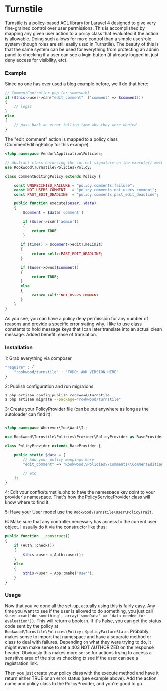 # Turnstile
Turnstile is a policy-based ACL library for Laravel 4 designed to give very fine-grained control over user permissions.  This is accomplished by mapping any given user action to a policy class that evaluated if the action is allowable.  Doing such allows for more control than a simple user/role system (though roles are still easily used in Turnstile). The beauty of this is that the same system can be used for everything from protecting an admin panel to checking if a user can see a login button (if already logged in, just deny access for visibility, etc).

### Example
Since no one has ever used a blog example before, we'll do that here:

````php
// CommentController.php (or somesuch)
if ($this->user->can("edit_comment", ['comment' => $comment]))
{
    // logic
}
else
{
    // pass back an error telling them why they were denied
}
````

The "edit_comment" action is mapped to a policy class (CommentEditingPolicy for this example).

````php
<?php namespace Vendor\Application\Policies;

// Abstract class enforcing the correct signature on the execute() method
use Rookwood\Turnstile\Policies\Policy;

class CommentEditingPolicy extends Policy {

    const UNSPECIFIED_FAILURE = "policy.comments.failure";
    const NOT_USERS_COMMENT   = "policy.comments.not_users_comment";
    const PAST_EDIT_DEADLINE  = "policy.comments.past_edit_deadline";

    public function execute($user, $data)
    {
        $comment = $data['comment'];

        if ($user->isAn('admin'))
        {
            return TRUE
        }

       if (time() > $comment->editTimeLimit)
       {
            return self::PAST_EDIT_DEADLINE;
       }

       if ($user->owns($comment))
       {
            return TRUE;
       }
       else
       {
            return self::NOT_USERS_COMMENT
       }
    }
}
````

As you see, you can have a policy deny permission for any number of reasons and provide a specific error stating why. I like to use class constants to hold message keys that I can later translate into an actual clean message.  Added benefit: ease of translation.

### Installation
1: Grab everything via composer

````js
"require" : {
    "rookwood/turnstile" : "TODO: ADD VERSION HERE"
}
````

2: Publish configuration and run migrations

````bash
$ php artisan config:publish rookwood/turnstile
$ php artisan migrate --package="rookwood/turnstile"
````

3: Create your PolicyProvider file (can be put anywhere as long as the autoloader can find it).

````php

<?php namespace Wherever\You\Want\It;

use Rookwood\Turnstile\Policies\Provider\PolicyProvider as BaseProvider;

class PolicyProvider extends BaseProvider {

    public static $data = [
        // Add your policy mappings here
        "edit_comment" => "Rookwood\\Policies\\Comments\\CommentEditingPolicy",

        // etc
    ];
}
````

4: Edit your config/turnstile.php to have the namespace key point to your provider's namespace. That's how the PolicyServiceProvider class will know where to find it.

5: Have your User model use the `Rookwood\Turnstile\User\PolicyTrait`.

6: Make sure that any controller necessary has access to the current user object.  I usually do it via the constructor like thus:

````php
public function __construct()
{
    if (Auth::check())
    {
        $this->user = Auth::user();
    }
    else
    {
        $this->user = App::make('User');
    }
}
````

### Usage
Now that you've done all the set-up, actually using this is fairly easy. Any time you want to see if the user is allowed to do something, you just call `$user->can('do_something', array('someData' => 'data needed for evaluation'))`.  This will return a boolean.  If it's False, you can get the status code sent by the policy at `Rookwood\Turnstile\Policies\Policy::$policyFailureState`.  Probably makes sense to import that namespace and have a separate method or class to deal with failures.  Depending on what they were trying to do, it might even make sense to set a 403 NOT AUTHORIZED on the response header.  Obviously this makes more sense for actions trying to access a sensitive area of the site vs checking to see if the user can see a registration link.

Then you just create your policy class with the execute method and have it return either TRUE or an error status (see example above).  Add the action name and policy class to the PolicyProvider, and you're good to go.